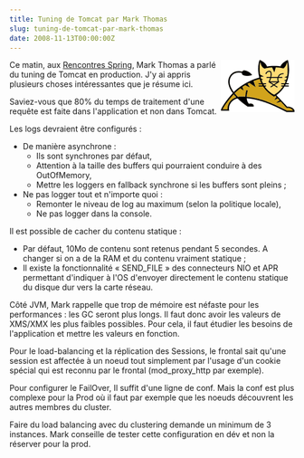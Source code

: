 ```yaml
--- 
title: Tuning de Tomcat par Mark Thomas
slug: tuning-de-tomcat-par-mark-thomas
date: 2008-11-13T00:00:00Z
---
```


<img src="/img/posts/2008/11/tomcat-logo.gif" style="float:right"/>

Ce matin, aux [Rencontres Spring](http://www.rencontres-spring.com/), Mark Thomas a parlé du tuning de Tomcat en production. J'y ai appris plusieurs choses intéressantes que je résume ici.

Saviez-vous que 80% du temps de traitement d'une requête est faite dans l'application et non dans Tomcat.

Les logs devraient être configurés :

* De manière asynchrone :
    * Ils sont synchrones par défaut,
    * Attention à la taille des buffers qui pourraient conduire à des OutOfMemory,
    * Mettre les loggers en fallback synchrone si les buffers sont pleins ;
* Ne pas logger tout et n'importe quoi :
    * Remonter le niveau de log au maximum (selon la politique locale),
    * Ne pas logger dans la console.

Il est possible de cacher du contenu statique :

* Par défaut, 10Mo de contenu sont retenus pendant 5 secondes. A changer si on a de la RAM et du contenu vraiment statique ;
* Il existe la fonctionnalité « SEND_FILE » des connecteurs NIO et APR permettant d'indiquer à l'OS d'envoyer directement le contenu statique du disque dur vers la carte réseau.

Côté JVM, Mark rappelle que trop de mémoire est néfaste pour les performances : les GC seront plus longs. Il faut donc avoir les valeurs de XMS/XMX les plus faibles possibles. Pour cela, il faut étudier les besoins de l'application et mettre les valeurs en fonction.

Pour le load-balancing et la réplication des Sessions, le frontal sait qu'une session est affectée à un noeud tout simplement par l'usage d'un cookie spécial qui est reconnu par le frontal (mod_proxy_http par exemple).

Pour configurer le FailOver, Il suffit d'une ligne de conf. Mais la conf est plus complexe pour la Prod où il faut par exemple que les noeuds découvrent les autres membres du cluster.

Faire du load balancing avec du clustering demande un minimum de 3 instances. Mark conseille de tester cette configuration en dév et non la réserver pour la prod.
